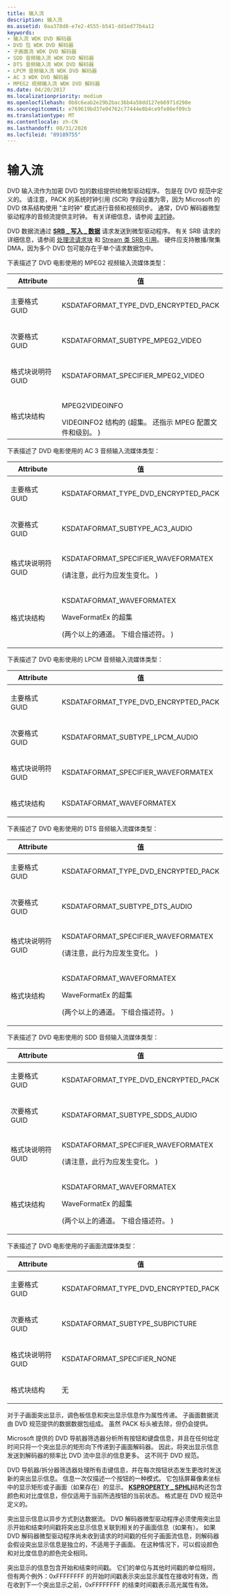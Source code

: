 ```yaml
---
title: 输入流
description: 输入流
ms.assetid: 0aa378d8-e7e2-4555-b541-dd1ed77b4a12
keywords:
- 输入流 WDK DVD 解码器
- DVD 包 WDK DVD 解码器
- 子画面流 WDK DVD 解码器
- SDD 音频输入流 WDK DVD 解码器
- DTS 音频输入流 WDK DVD 解码器
- LPCM 音频输入流 WDK DVD 解码器
- AC 3 WDK DVD 解码器
- MPEG2 视频输入流 WDK DVD 解码器
ms.date: 04/20/2017
ms.localizationpriority: medium
ms.openlocfilehash: 0b8c6eab2e29b2bac36b4a58dd127eb6971d298e
ms.sourcegitcommit: e769619bd37e04762c77444e8b4ce9fe86ef09cb
ms.translationtype: MT
ms.contentlocale: zh-CN
ms.lasthandoff: 08/31/2020
ms.locfileid: "89189755"
---
```

# <a name="input-streams"></a>输入流





DVD 输入流作为加密 DVD 包的数组提供给微型驱动程序。 包是在 DVD 规范中定义的。 请注意，PACK 的系统时钟引用 (SCR) 字段设置为零，因为 Microsoft 的 DVD 体系结构使用 "主时钟" 模式进行音频和视频同步。 通常，DVD 解码器微型驱动程序的音频流提供主时钟。 有关详细信息，请参阅 [主时钟](master-clock.md)。

DVD 数据流通过 [**SRB \_ 写入 \_ 数据**](./srb-write-data.md) 请求发送到微型驱动程序。 有关 SRB 请求的详细信息，请参阅 [处理流请求块](handling-stream-request-blocks.md) 和 [Stream 类 SRB 引用](./stream-class-srb-reference.md)。 硬件应支持散播/聚集 DMA，因为多个 DVD 包可能存在于单个请求数据包中。

下表描述了 DVD 电影使用的 MPEG2 视频输入流媒体类型：

<table>
<colgroup>
<col width="50%" />
<col width="50%" />
</colgroup>
<thead>
<tr class="header">
<th>Attribute</th>
<th>值</th>
</tr>
</thead>
<tbody>
<tr class="odd">
<td><p>主要格式 GUID</p></td>
<td><p>KSDATAFORMAT_TYPE_DVD_ENCRYPTED_PACK</p></td>
</tr>
<tr class="even">
<td><p>次要格式 GUID</p></td>
<td><p>KSDATAFORMAT_SUBTYPE_MPEG2_VIDEO</p></td>
</tr>
<tr class="odd">
<td><p>格式块说明符 GUID</p></td>
<td><p>KSDATAFORMAT_SPECIFIER_MPEG2_VIDEO</p></td>
</tr>
<tr class="even">
<td><p>格式块结构</p></td>
<td><p>MPEG2VIDEOINFO</p>
<div>
 
</div>
VIDEOINFO2 结构的 (超集。 还指示 MPEG 配置文件和级别。 ) </td>
</tr>
</tbody>
</table>

 

下表描述了 DVD 电影使用的 AC 3 音频输入流媒体类型：

<table>
<colgroup>
<col width="50%" />
<col width="50%" />
</colgroup>
<thead>
<tr class="header">
<th>Attribute</th>
<th>值</th>
</tr>
</thead>
<tbody>
<tr class="odd">
<td><p>主要格式 GUID</p></td>
<td><p>KSDATAFORMAT_TYPE_DVD_ENCRYPTED_PACK</p></td>
</tr>
<tr class="even">
<td><p>次要格式 GUID</p></td>
<td><p>KSDATAFORMAT_SUBTYPE_AC3_AUDIO</p></td>
</tr>
<tr class="odd">
<td><p>格式块说明符 GUID</p></td>
<td><p>KSDATAFORMAT_SPECIFIER_WAVEFORMATEX</p>
<p> (请注意，此行为应发生变化。 ) </p></td>
</tr>
<tr class="even">
<td><p>格式块结构</p></td>
<td><p>KSDATAFORMAT_WAVEFORMATEX</p>
<div>
 
</div>
WaveFormatEx 的超集
<p> (两个以上的通道。 下组合描述符。 ) </p></td>
</tr>
</tbody>
</table>

 

下表描述了 DVD 电影使用的 LPCM 音频输入流媒体类型：

<table>
<colgroup>
<col width="50%" />
<col width="50%" />
</colgroup>
<thead>
<tr class="header">
<th>Attribute</th>
<th>值</th>
</tr>
</thead>
<tbody>
<tr class="odd">
<td><p>主要格式 GUID</p></td>
<td><p>KSDATAFORMAT_TYPE_DVD_ENCRYPTED_PACK</p></td>
</tr>
<tr class="even">
<td><p>次要格式 GUID</p></td>
<td><p>KSDATAFORMAT_SUBTYPE_LPCM_AUDIO</p></td>
</tr>
<tr class="odd">
<td><p>格式块说明符 GUID</p></td>
<td><p>KSDATAFORMAT_SPECIFIER_WAVEFORMATEX</p></td>
</tr>
<tr class="even">
<td><p>格式块结构</p></td>
<td><p>KSDATAFORMAT_WAVEFORMATEX</p></td>
</tr>
</tbody>
</table>

 

下表描述了 DVD 电影使用的 DTS 音频输入流媒体类型：

<table>
<colgroup>
<col width="50%" />
<col width="50%" />
</colgroup>
<thead>
<tr class="header">
<th>Attribute</th>
<th>值</th>
</tr>
</thead>
<tbody>
<tr class="odd">
<td><p>主要格式 GUID</p></td>
<td><p>KSDATAFORMAT_TYPE_DVD_ENCRYPTED_PACK</p></td>
</tr>
<tr class="even">
<td><p>次要格式 GUID</p></td>
<td><p>KSDATAFORMAT_SUBTYPE_DTS_AUDIO</p></td>
</tr>
<tr class="odd">
<td><p>格式块说明符 GUID</p></td>
<td><p>KSDATAFORMAT_SPECIFIER_WAVEFORMATEX</p>
<p> (请注意，此行为应发生变化。 ) </p></td>
</tr>
<tr class="even">
<td><p>格式块结构</p></td>
<td><p>KSDATAFORMAT_WAVEFORMATEX</p>
<div>
 
</div>
WaveFormatEx 的超集
<p> (两个以上的通道。 下组合描述符。 ) </p></td>
</tr>
</tbody>
</table>

 

下表描述了 DVD 电影使用的 SDD 音频输入流媒体类型：

<table>
<colgroup>
<col width="50%" />
<col width="50%" />
</colgroup>
<thead>
<tr class="header">
<th>Attribute</th>
<th>值</th>
</tr>
</thead>
<tbody>
<tr class="odd">
<td><p>主要格式 GUID</p></td>
<td><p>KSDATAFORMAT_TYPE_DVD_ENCRYPTED_PACK</p></td>
</tr>
<tr class="even">
<td><p>次要格式 GUID</p></td>
<td><p>KSDATAFORMAT_SUBTYPE_SDDS_AUDIO</p></td>
</tr>
<tr class="odd">
<td><p>格式块说明符 GUID</p></td>
<td><p>KSDATAFORMAT_SPECIFIER_WAVEFORMATEX</p>
<p> (请注意，此行为应发生变化。 ) </p></td>
</tr>
<tr class="even">
<td><p>格式块结构</p></td>
<td><p>KSDATAFORMAT_WAVEFORMATEX</p>
<div>
 
</div>
WaveFormatEx 的超集
<p> (两个以上的通道。 下组合描述符。 ) </p></td>
</tr>
</tbody>
</table>

 

下表描述了 DVD 电影使用的子画面流媒体类型：

<table>
<colgroup>
<col width="50%" />
<col width="50%" />
</colgroup>
<thead>
<tr class="header">
<th>Attribute</th>
<th>值</th>
</tr>
</thead>
<tbody>
<tr class="odd">
<td><p>主要格式 GUID</p></td>
<td><p>KSDATAFORMAT_TYPE_DVD_ENCRYPTED_PACK</p></td>
</tr>
<tr class="even">
<td><p>次要格式 GUID</p></td>
<td><p>KSDATAFORMAT_SUBTYPE_SUBPICTURE</p></td>
</tr>
<tr class="odd">
<td><p>格式块说明符 GUID</p></td>
<td><p>KSDATAFORMAT_SPECIFIER_NONE</p></td>
</tr>
<tr class="even">
<td><p>格式块结构</p></td>
<td><p>无</p></td>
</tr>
</tbody>
</table>

 

对于子画面突出显示，调色板信息和突出显示信息作为属性传递。 子画面数据流由 DVD 规范提供的数据数据包组成。 虽然 PACK 标头被去除，但仍会提供。

Microsoft 提供的 DVD 导航器筛选器分析所有按钮和键盘信息，并且在任何给定时间只将一个突出显示的矩形向下传递到子画面解码器。 因此，将突出显示信息发送到解码器的频率比 DVD 流中显示的信息更多。 这不同于 DVD 规范。

DVD 导航器/拆分器筛选器处理所有击键信息，并在每次按钮状态发生更改时发送新的突出显示信息。 信息一次仅描述一个按钮的一种模式。 它包括屏幕像素坐标中的显示矩形或子画面（如果存在）的显示。 [**KSPROPERTY \_ SPHLI**](/windows-hardware/drivers/ddi/ksmedia/ns-ksmedia-_ksproperty_sphli)结构还包含颜色和对比度信息，但仅适用于当前所选按钮的当前状态。 格式是在 DVD 规范中定义的。

突出显示信息以异步方式到达数据流。 DVD 解码器微型驱动程序必须使用突出显示开始和结束时间戳将突出显示信息关联到相关的子画面信息（如果有）。 如果 DVD 解码器微型驱动程序尚未收到请求的时间戳的任何子画面流信息，则解码器会假设突出显示信息是独立的，不适用于子画面。 在这种情况下，可以假设颜色和对比度信息的颜色完全相同。

突出显示的信息包含开始和结束时间戳。 它们的单位与其他时间戳的单位相同，但有两个例外：0xFFFFFFFF 的开始时间戳表示突出显示属性在接收时有效，而在收到下一个突出显示之前，0xFFFFFFFF 的结束时间戳表示高光属性有效。

 


